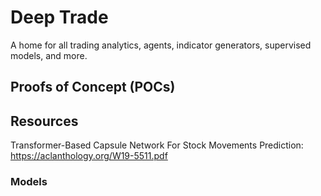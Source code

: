 # Deep Trade

A home for all trading analytics, agents, indicator generators, supervised models, and more.

## Proofs of Concept (POCs)


## Resources
Transformer-Based Capsule Network For Stock Movements Prediction: https://aclanthology.org/W19-5511.pdf

### Models



### 
